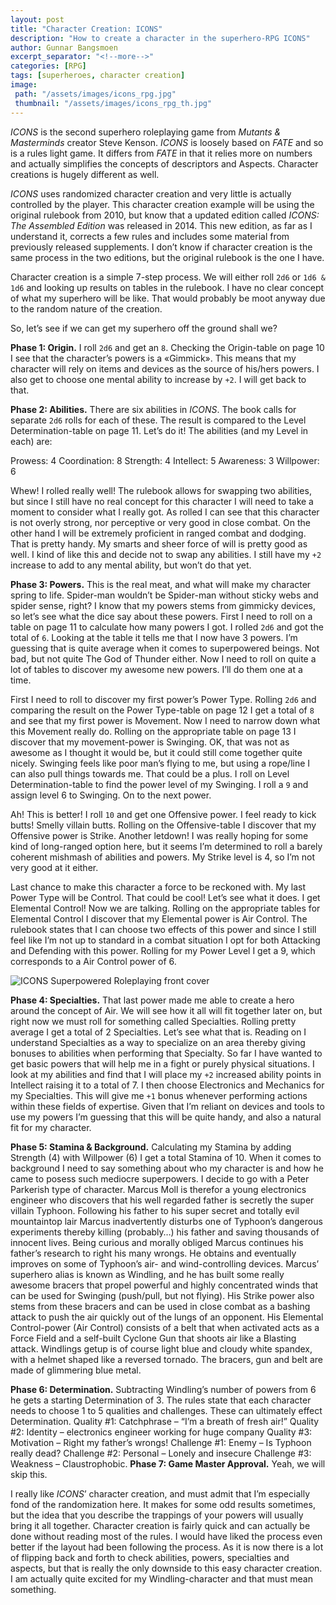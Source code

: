 ```yaml
---
layout: post
title: "Character Creation: ICONS"
description: "How to create a character in the superhero-RPG ICONS"
author: Gunnar Bangsmoen
excerpt_separator: "<!--more-->"
categories: [RPG]
tags: [superheroes, character creation]
image:
 path: "/assets/images/icons_rpg.jpg"
 thumbnail: "/assets/images/icons_rpg_th.jpg"
---
```




*ICONS* is the second superhero roleplaying game from *Mutants & Masterminds* creator Steve Kenson. *ICONS* is loosely based on *FATE* and so is a rules light game. It differs from *FATE* in that it relies more on numbers and actually simplifies the concepts of descriptors and Aspects. Character creations is hugely different as well.

<!--more-->

*ICONS* uses randomized character creation and very little is actually controlled by the player. This character creation example will be using the original rulebook from 2010, but know that a updated edition called *ICONS: The Assembled Edition* was released in 2014. This new edition, as far as I understand it, corrects a few rules and includes some material from previously released supplements. I don’t know if character creation is the same process in the two editions, but the original rulebook is the one I have.

Character creation is a simple 7-step process. We will either roll `2d6` or `1d6 & 1d6` and looking up results on tables in the rulebook. I have no clear concept of what my superhero will be like. That would probably be moot anyway due to the random nature of the creation.

So, let’s see if we can get my superhero off the ground shall we?

**Phase 1: Origin.** I roll `2d6` and get an `8`. Checking the Origin-table on page 10 I see that the character’s powers is a «Gimmick». This means that my character will rely on items and devices as the source of his/hers powers. I also get to choose one mental ability to increase by `+2`. I will get back to that.

**Phase 2: Abilities.** There are six abilities in *ICONS*. The book calls for separate `2d6` rolls for each of these. The result is compared to the Level Determination-table on page 11. Let’s do it! The abilities (and my Level in each) are:

Prowess: 4 Coordination: 8 Strength: 4 Intellect: 5 Awareness: 3 Willpower: 6

Whew! I rolled really well! The rulebook allows for swapping two abilities, but since I still have no real concept for this character I will need to take a moment to consider what I really got. As rolled I can see that this character is not overly strong, nor perceptive or very good in close combat. On the other hand I will be extremely proficient in ranged combat and dodging. That is pretty handy. My smarts and sheer force of will is pretty good as well. I kind of like this and decide not to swap any abilities. I still have my `+2` increase to add to any mental ability, but won’t do that yet.

**Phase 3: Powers.** This is the real meat, and what will make my character spring to life. Spider-man wouldn’t be Spider-man without sticky webs and spider sense, right? I know that my powers stems from gimmicky devices, so let’s see what the dice say about these powers. First I need to roll on a table on page 11 to calculate how many powers I got. I rolled `2d6` and got the total of `6`. Looking at the table it tells me that I now have 3 powers. I’m guessing that is quite average when it comes to superpowered beings. Not bad, but not quite The God of Thunder either. Now I need to roll on quite a lot of tables to discover my awesome new powers. I’ll do them one at a time.

First I need to roll to discover my first power’s Power Type. Rolling `2d6` and comparing the result on the Power Type-table on page 12 I get a total of `8` and see that my first power is Movement. Now I need to narrow down what this Movement really do. Rolling on the appropriate table on page 13 I discover that my movement-power is Swinging. OK, that was not as awesome as I thought it would be, but it could still come together quite nicely. Swinging feels like poor man’s flying to me, but using a rope/line I can also pull things towards me. That could be a plus. I roll on Level Determination-table to find the power level of my Swinging. I roll a `9` and assign level 6 to Swinging. On to the next power.

Ah! This is better! I roll `10` and get one Offensive power. I feel ready to kick butts! Smelly villain butts. Rolling on the Offensive-table I discover that my Offensive power is Strike. Another letdown! I was really hoping for some kind of long-ranged option here, but it seems I’m determined to roll a barely coherent mishmash of abilities and powers. My Strike level is 4, so I’m not very good at it either.

Last chance to make this character a force to be reckoned with. My last Power Type will be Control. That could be cool! Let’s see what it does. I get Elemental Control! Now we are talking. Rolling on the appropriate tables for Elemental Control I discover that my Elemental power is Air Control. The rulebook states that I can choose two effects of this power and since I still feel like I’m not up to standard in a combat situation I opt for both Attacking and Defending with this power. Rolling for my Power Level I get a 9, which corresponds to a Air Control power of 6.

![ICONS Superpowered Roleplaying front cover]({{site.url}}/assets/images/icons_cover.jpg)

**Phase 4: Specialties.** That last power made me able to create a hero around the concept of Air. We will see how it all will fit together later on, but right now we must roll for something called Specialties. Rolling pretty average I get a total of 2 Specialties. Let’s see what that is. Reading on I understand Specialties as a way to specialize on an area thereby giving bonuses to abilities when performing that Specialty. So far I have wanted to get basic powers that will help me in a fight or purely physical situations. I look at my abilities and find that I will place my `+2` increased ability points in Intellect raising it to a total of 7. I then choose Electronics and Mechanics for my Specialties. This will give me `+1` bonus whenever performing actions within these fields of expertise. Given that I’m reliant on devices and tools to use my powers I’m guessing that this will be quite handy, and also a natural fit for my character.

**Phase 5: Stamina & Background.** Calculating my Stamina by adding Strength (4) with Willpower (6) I get a total Stamina of 10. When it comes to background I need to say something about who my character is and how he came to posess such mediocre superpowers. I decide to go with a Peter Parkerish type of character. Marcus Moll is therefor a young electronics engineer who discovers that his well regarded father is secretly the super villain Typhoon. Following his father to his super secret and totally evil mountaintop lair Marcus inadvertently disturbs one of Typhoon’s dangerous experiments thereby killing (probably…) his father and saving thousands of innocent lives. Being curious and morally obliged Marcus continues his father’s research to right his many wrongs. He obtains and eventually improves on some of Typhoon’s air- and wind-controlling devices. Marcus’ superhero alias is known as Windling, and he has built some really awesome bracers that propel powerful and highly concentrated winds that can be used for Swinging (push/pull, but not flying). His Strike power also stems from these bracers and can be used in close combat as a bashing attack to push the air quickly out of the lungs of an opponent. His Elemental Control-power (Air Control) consists of a belt that when activated acts as a Force Field and a self-built Cyclone Gun that shoots air like a Blasting attack. Windlings getup is of course light blue and cloudy white spandex, with a helmet shaped like a reversed tornado. The bracers, gun and belt are made of glimmering blue metal.

**Phase 6: Determination.** Subtracting Windling’s number of powers from 6 he gets a starting Determination of 3. The rules state that each character needs to choose 1 to 5 qualities and challenges. These can ultimately effect Determination. Quality #1: Catchphrase – “I’m a breath of fresh air!” Quality #2: Identity – electronics engineer working for huge company Quality #3: Motivation – Right my father’s wrongs! Challenge #1: Enemy – Is Typhoon really dead? Challenge #2: Personal – Lonely and insecure Challenge #3: Weakness – Claustrophobic. **Phase 7: Game Master Approval.** Yeah, we will skip this.

I really like *ICONS*’ character creation, and must admit that I’m especially fond of the randomization here. It makes for some odd results sometimes, but the idea that you describe the trappings of your powers will usually bring it all together. Character creation is fairly quick and can actually be done without reading most of the rules. I would have liked the process even better if the layout had been following the process. As it is now there is a lot of flipping back and forth to check abilities, powers, specialties and aspects, but that is really the only downside to this easy character creation. I am actually quite excited for my Windling-character and that must mean something.

